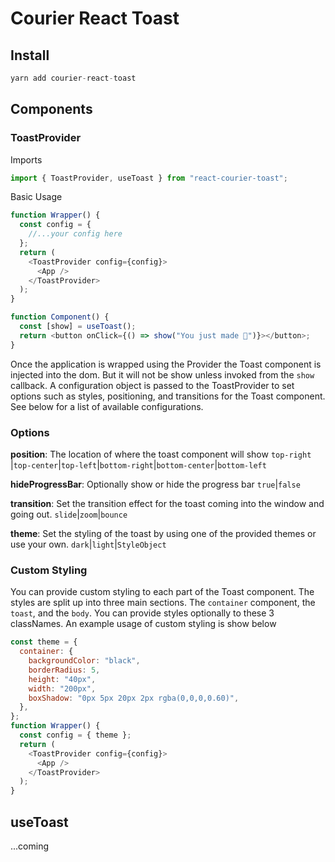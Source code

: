 # Courier React Toast

## Install

```js
yarn add courier-react-toast
```

## Components

### ToastProvider

Imports

```js
import { ToastProvider, useToast } from "react-courier-toast";
```

Basic Usage

```js
function Wrapper() {
  const config = {
    //...your config here
  };
  return (
    <ToastProvider config={config}>
      <App />
    </ToastProvider>
  );
}
```

```js
function Component() {
  const [show] = useToast();
  return <button onClick={() => show("You just made 🍞")}></button>;
}
```

Once the application is wrapped using the Provider the Toast component is injected into the dom. But it will not be show unless invoked from the `show` callback.
A configuration object is passed to the ToastProvider to set options such as styles, positioning, and transitions for the Toast component. See below for a list of available configurations.

### Options

**position**:
The location of where the toast component will show
`top-right` |`top-center`|`top-left`|`bottom-right`|`bottom-center`|`bottom-left`

**hideProgressBar**:
Optionally show or hide the progress bar
`true`|`false`

**transition**:
Set the transition effect for the toast coming into the window and going out.
`slide`|`zoom`|`bounce`

**theme**:
Set the styling of the toast by using one of the provided themes or use your own.
`dark`|`light`|`StyleObject`

### Custom Styling

You can provide custom styling to each part of the Toast component. The styles are split up into three main sections. The `container` component, the `toast`, and the `body`. You can provide styles optionally to these 3 classNames. An example usage of custom styling is show below

```js
const theme = {
  container: {
    backgroundColor: "black",
    borderRadius: 5,
    height: "40px",
    width: "200px",
    boxShadow: "0px 5px 20px 2px rgba(0,0,0,0.60)",
  },
};
function Wrapper() {
  const config = { theme };
  return (
    <ToastProvider config={config}>
      <App />
    </ToastProvider>
  );
}
```

## useToast

...coming
